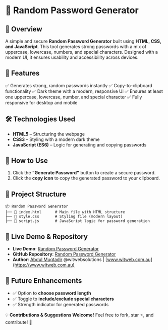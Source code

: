 # 🔐 Random Password Generator

## 📌 Overview
A simple and secure **Random Password Generator** built using **HTML, CSS, and JavaScript**. This tool generates strong passwords with a mix of uppercase, lowercase, numbers, and special characters. Designed with a modern UI, it ensures usability and accessibility across devices.

## 🚀 Features
✅ Generates strong, random passwords instantly
✅ Copy-to-clipboard functionality
✅ Dark theme with a modern, responsive UI
✅ Ensures at least one uppercase, lowercase, number, and special character
✅ Fully responsive for desktop and mobile

## 🛠️ Technologies Used
- **HTML5** – Structuring the webpage
- **CSS3** – Styling with a modern dark theme
- **JavaScript (ES6)** – Logic for generating and copying passwords

## 📜 How to Use
1. Click the **"Generate Password"** button to create a secure password.
2. Click the **copy icon** to copy the generated password to your clipboard.

## 📂 Project Structure
```
📦 Random Password Generator
├── 📄 index.html      # Main file with HTML structure
├── 📄 style.css       # Styling file (modern layout)
├── 📄 script.js       # JavaScript logic for password generation
```

## 🔗 Live Demo & Repository
- **Live Demo**: [Random Password Generator](https://amuqtadir99.github.io/Random-Password-Generator/)
- **GitHub Repository**: [Random Password Generator](https://github.com/amuqtadir99)
- **Author**: [Abdul Muqtadir](https://github.com/amuqtadir99) @witwebsolutions | [www.witweb.com.au](https://www.witweb.com.au)

## 🎯 Future Enhancements
- ✅ Option to **choose password length**
- ✅ Toggle to **include/exclude special characters**
- ✅ Strength indicator for generated passwords

💡 **Contributions & Suggestions Welcome!** Feel free to fork, star ⭐, and contribute! 🚀

